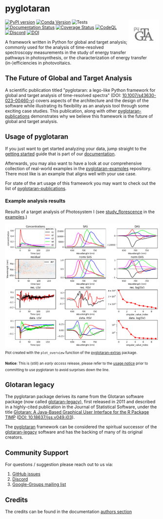 # pyglotaran

<img align="right" width="100" height="100" src="https://raw.githubusercontent.com/glotaran/pyglotaran/main/docs/source/images/pyglotaran_logo_transparent.svg">

[![PyPI version](https://badge.fury.io/py/pyglotaran.svg)](https://badge.fury.io/py/pyglotaran)
[![Conda Version](https://img.shields.io/conda/vn/conda-forge/pyglotaran.svg)](https://anaconda.org/conda-forge/pyglotaran)
![Tests](https://github.com/glotaran/pyglotaran/workflows/Tests/badge.svg)
[![Documentation Status](https://readthedocs.org/projects/pyglotaran/badge/?version=latest)](https://pyglotaran.readthedocs.io/en/latest/?badge=latest)
[![Coverage Status](https://codecov.io/gh/glotaran/pyglotaran/branch/master/graph/badge.svg)](https://codecov.io/gh/glotaran/pyglotaran)
[![CodeQL](https://github.com/glotaran/pyglotaran/actions/workflows/codeql.yml/badge.svg)](https://github.com/glotaran/pyglotaran/actions/workflows/codeql.yml)
[![Discord](https://img.shields.io/discord/883443835135475753.svg?label=&logo=discord&logoColor=ffffff&color=7389D8&labelColor=6A7EC2)](https://discord.gg/KfnEYRSTJx)
[![DOI](https://zenodo.org/badge/DOI/10.5281/zenodo.4534043.svg)](https://doi.org/10.5281/zenodo.4534043)

A framework written in Python for global and target analysis; commonly used for the analysis of time-resolved spectroscopy measurements in the study of energy transfer pathways in photosynthesis, or the characterization of energy transfer (in-)efficiencies in photovoltaics.

## The Future of Global and Target Analysis

A scientific publication titled "pyglotaran: a lego-like Python framework for global and target analysis of time-resolved spectra" (DOI: [10.1007/s43630-023-00460-y](https://doi.org/10.1007/s43630-023-00460-y)) covers aspects of the architecture and the design of the software while illustrating its flexibility as an analysis tool through some exciting case studies. This publication, along with other [pyglotaran-publications](https://github.com/glotaran/pyglotaran-publications) demonstrates why we believe this framework is the future of global and target analysis.

## Usage of pyglotaran

If you just want to get started analyzing your data, jump straight to the [getting started](https://pyglotaran.readthedocs.io/en/latest/notebooks/getting_started/getting_started.html) guide that is part of our [documentation](https://pyglotaran.readthedocs.io/en/latest/).

Afterwards, you may also want to have a look at our comprehensive collection of real-world examples in the [pyglotaran-examples](https://github.com/glotaran/pyglotaran-examples) repository. There most like is an example that aligns well with your use case.

For state of the art usage of this framework you may want to check out the list of [pyglotaran-publications](https://github.com/glotaran/pyglotaran-publications).

### Example analysis results

Results of a target analysis of Photosystem I (see [study_florescence](https://github.com/glotaran/pyglotaran-examples/tree/main/pyglotaran_examples/study_fluorescence) in the [examples](https://github.com/glotaran/pyglotaran-examples/tree/main/pyglotaran_examples).)

![overview plot of the fluorescence case study from the pyglotaran-examples](docs/source/images/png/plot_overview_study_fluorescence.png)
<sub>Plot created with the `plot_overview` function of the [pyglotaran-extras](https://github.com/glotaran/pyglotaran-extras) package.</sub>

<sub>**Notice**: This is (still) an _early access_ release, please refer to the [usage notice](NOTICE.md#usage-notice) prior to committing to use pyglotaran to avoid surprises down the line.</sub>

## Glotaran legacy

The pyglotaran package derives its name from the Glotaran software package (now called [glotaran-legacy](https://github.com/glotaran/glotaran-legacy)), first released in 2011 and described in a highly-cited publication in the Journal of Statistical Software, under the title [Glotaran: A Java-Based Graphical User Interface for the R Package TIMP](https://www.jstatsoft.org/article/view/v049i03) ([DOI: 10.18637/jss.v049.i03](https://dx.doi.org/10.18637/jss.v049.i03)).

The [pyglotaran](https://github.com/glotaran/pyglotaran) framework can be considered the spiritual successor of the [glotaran-legacy](https://github.com/glotaran/glotaran-legacy) software and has the backing of many of its original creators.

## Community Support

For questions / suggestion please reach out to us via:

1. [GitHub issues](https://github.com/glotaran/pyglotaran/issues)
2. [Discord](https://discord.gg/KfnEYRSTJx)
3. [Google-Groups mailing list](https://groups.google.com/forum/#!forum/glotaran)

## Credits

The credits can be found in the documentation
[authors section](https://pyglotaran.readthedocs.io/en/latest/authors.html)
